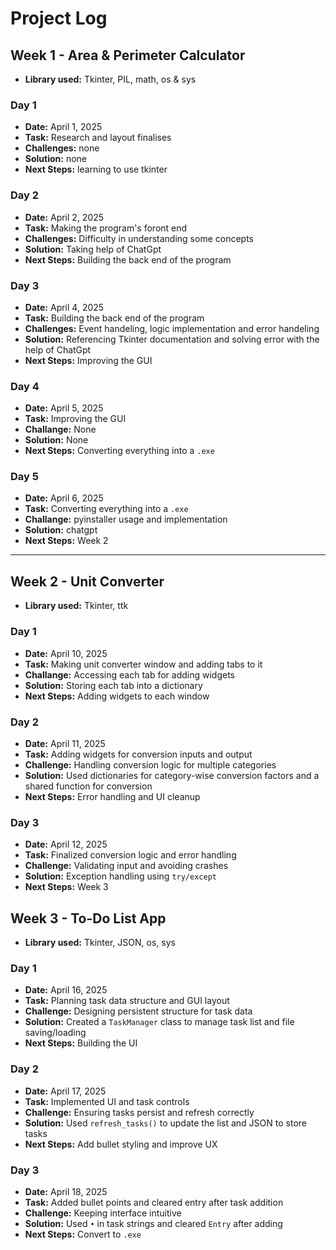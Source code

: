 # Project Log

## Week 1  - Area & Perimeter Calculator

- **Library used:**  Tkinter, PIL, math, os & sys

### Day 1

- **Date:** April 1, 2025
- **Task:** Research and layout finalises
- **Challenges:** none
- **Solution:** none
- **Next Steps:** learning to use tkinter

### Day 2

- **Date:** April 2, 2025
- **Task:** Making the program's foront end
- **Challenges:** Difficulty in understanding some concepts
- **Solution:** Taking help of ChatGpt
- **Next Steps:** Building the back end of the program

### Day 3

- **Date:** April 4, 2025
- **Task:** Building the back end of the program
- **Challenges:** Event handeling, logic implementation and error handeling
- **Solution:** Referencing Tkinter documentation and solving error with the help of ChatGpt
- **Next Steps:** Improving the GUI

### Day 4

- **Date:** April 5, 2025
- **Task:** Improving the GUI
- **Challange:** None
- **Solution:** None
- **Next Steps:** Converting everything into a `.exe`

### Day 5

- **Date:** April 6, 2025
- **Task:** Converting everything into a `.exe`
- **Challange:** pyinstaller usage and implementation
- **Solution:** chatgpt
- **Next Steps:** Week 2

---

## Week 2  - Unit Converter

- **Library used:**  Tkinter, ttk

### Day 1

- **Date:** April 10, 2025
- **Task:** Making unit converter window and adding tabs to it
- **Challange:** Accessing each tab for adding widgets
- **Solution:** Storing each tab into a dictionary
- **Next Steps:** Adding widgets to each window

### Day 2

- **Date:** April 11, 2025
- **Task:** Adding widgets for conversion inputs and output
- **Challenge:** Handling conversion logic for multiple categories
- **Solution:** Used dictionaries for category-wise conversion factors and a shared function for conversion
- **Next Steps:** Error handling and UI cleanup

### Day 3

- **Date:** April 12, 2025
- **Task:** Finalized conversion logic and error handling
- **Challenge:** Validating input and avoiding crashes
- **Solution:** Exception handling using `try/except`
- **Next Steps:** Week 3

## Week 3  - To-Do List App

- **Library used:**  Tkinter, JSON, os, sys

### Day 1

- **Date:** April 16, 2025
- **Task:** Planning task data structure and GUI layout
- **Challenge:** Designing persistent structure for task data
- **Solution:** Created a `TaskManager` class to manage task list and file saving/loading
- **Next Steps:** Building the UI

### Day 2

- **Date:** April 17, 2025
- **Task:** Implemented UI and task controls
- **Challenge:** Ensuring tasks persist and refresh correctly
- **Solution:** Used `refresh_tasks()` to update the list and JSON to store tasks
- **Next Steps:** Add bullet styling and improve UX

### Day 3

- **Date:** April 18, 2025
- **Task:** Added bullet points and cleared entry after task addition
- **Challenge:** Keeping interface intuitive
- **Solution:** Used `•` in task strings and cleared `Entry` after adding
- **Next Steps:** Convert to `.exe`
